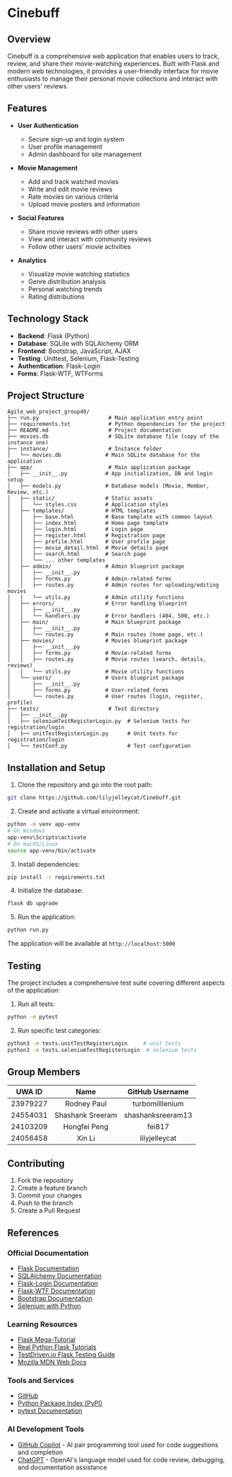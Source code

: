 # Cinebuff

## Overview
Cinebuff is a comprehensive web application that enables users to track, review, and share their movie-watching experiences. Built with Flask and modern web technologies, it provides a user-friendly interface for movie enthusiasts to manage their personal movie collections and interact with other users' reviews.

## Features
- **User Authentication**
  - Secure sign-up and login system
  - User profile management
  - Admin dashboard for site management

- **Movie Management**
  - Add and track watched movies
  - Write and edit movie reviews
  - Rate movies on various criteria
  - Upload movie posters and information

- **Social Features**
  - Share movie reviews with other users
  - View and interact with community reviews
  - Follow other users' movie activities

- **Analytics**
  - Visualize movie watching statistics
  - Genre distribution analysis
  - Personal watching trends
  - Rating distributions

## Technology Stack
- **Backend**: Flask (Python)
- **Database**: SQLite with SQLAlchemy ORM
- **Frontend**: Bootstrap, JavaScript, AJAX
- **Testing**: Unittest, Selenium, Flask-Testing
- **Authentication**: Flask-Login
- **Forms**: Flask-WTF, WTForms

## Project Structure
```
Agile_web_project_group40/
├── run.py                      # Main application entry point
├── requirements.txt            # Python dependencies for the project
├── README.md                   # Project documentation
├── movies.db                   # SQLite database file (copy of the instance one)
├── instance/                   # Instance folder
│   └── movies.db              # Main SQLite database for the application
├── app/                        # Main application package
│   ├── __init__.py            # App initialization, DB and login setup
│   ├── models.py              # Database models (Movie, Member, Review, etc.)
│   ├── static/                # Static assets
│   │   └── styles.css         # Application styles
│   ├── templates/             # HTML templates
│   │   ├── base.html          # Base template with common layout
│   │   ├── index.html         # Home page template
│   │   ├── login.html         # Login page
│   │   ├── register.html      # Registration page
│   │   ├── profile.html       # User profile page
│   │   ├── movie_detail.html  # Movie details page
│   │   ├── search.html        # Search page
│   │   └── ... other templates
│   ├── admin/                 # Admin blueprint package
│   │   ├── __init__.py
│   │   ├── forms.py           # Admin-related forms
│   │   ├── routes.py          # Admin routes for uploading/editing movies
│   │   └── utils.py           # Admin utility functions
│   ├── errors/                # Error handling blueprint
│   │   ├── __init__.py
│   │   └── handlers.py        # Error handlers (404, 500, etc.)
│   ├── main/                  # Main blueprint package
│   │   ├── __init__.py
│   │   └── routes.py          # Main routes (home page, etc.)
│   ├── movies/                # Movies blueprint package
│   │   ├── __init__.py
│   │   ├── forms.py           # Movie-related forms
│   │   ├── routes.py          # Movie routes (search, details, reviews)
│   │   └── utils.py           # Movie utility functions
│   └── users/                 # Users blueprint package
│       ├── __init__.py
│       ├── forms.py           # User-related forms
│       └── routes.py          # User routes (login, register, profile)
├── tests/                      # Test directory
│   ├── __init__.py
│   ├── seleniumTestRegisterLogin.py  # Selenium tests for registration/login
│   ├── unitTestRegisterLogin.py      # Unit tests for registration/login
│   └── testConf.py                   # Test configuration
```

## Installation and Setup

1. Clone the repository and go into the root path:
```bash
git clone https://github.com/lilyjelleycat/Cinebuff.git
```

2. Create and activate a virtual environment:
```bash
python -m venv app-venv
# On Windows
app-venv\Scripts\activate
# On macOS/Linux
source app-venv/bin/activate
```

3. Install dependencies:
```bash
pip install -r requirements.txt
```

4. Initialize the database:
```bash
flask db upgrade
```

5. Run the application:
```bash
python run.py
```

The application will be available at `http://localhost:5000`

## Testing

The project includes a comprehensive test suite covering different aspects of the application:

1. Run all tests:
```bash
python -m pytest
```

2. Run specific test categories:
```bash
python3 -m tests.unitTestRegisterLogin     # unit tests
python3 -m tests.seleniumTestRegisterLogin  # selenium tests
```


## Group Members

| UWA ID | Name | GitHub Username |
|:------:|:----:|:---------------:|
| 23979227 | Rodney Paul |turbomilllenium |
| 24554031 | Shashank Sreeram |shashanksreeram13  |
| 24103209 | Hongfei Peng | fei817 |
| 24056458 | Xin Li | lilyjelleycat |

## Contributing
1. Fork the repository
2. Create a feature branch
3. Commit your changes
4. Push to the branch
5. Create a Pull Request

## References

### Official Documentation
- [Flask Documentation](https://flask.palletsprojects.com/)
- [SQLAlchemy Documentation](https://docs.sqlalchemy.org/)
- [Flask-Login Documentation](https://flask-login.readthedocs.io/)
- [Flask-WTF Documentation](https://flask-wtf.readthedocs.io/)
- [Bootstrap Documentation](https://getbootstrap.com/docs/)
- [Selenium with Python](https://selenium-python.readthedocs.io/)

### Learning Resources
- [Flask Mega-Tutorial](https://blog.miguelgrinberg.com/post/the-flask-mega-tutorial-part-i-hello-world)
- [Real Python Flask Tutorials](https://realpython.com/tutorials/flask/)
- [TestDriven.io Flask Testing Guide](https://testdriven.io/blog/flask-pytest-testing/)
- [Mozilla MDN Web Docs](https://developer.mozilla.org/en-US/)

### Tools and Services
- [GitHub](https://github.com/)
- [Python Package Index (PyPI)](https://pypi.org/)
- [pytest Documentation](https://docs.pytest.org/)

### AI Development Tools
- [GitHub Copilot](https://github.com/features/copilot) - AI pair programming tool used for code suggestions and completion
- [ChatGPT](https://chat.openai.com/) - OpenAI's language model used for code review, debugging, and documentation assistance

